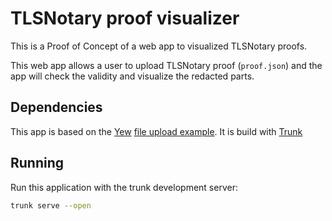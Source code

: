 # TLSNotary proof visualizer

This is a Proof of Concept of a web app to visualized TLSNotary proofs.

This web app allows a user to upload TLSNotary proof (`proof.json`) and the app will check the validity and visualize the redacted parts.

## Dependencies

This app is based on the [Yew](https://yew.rs/) [file upload example](https://github.com/yewstack/yew/tree/master/examples/file_upload). It is build with [Trunk](https://trunkrs.dev/)

## Running

Run this application with the trunk development server:

```bash
trunk serve --open
```
